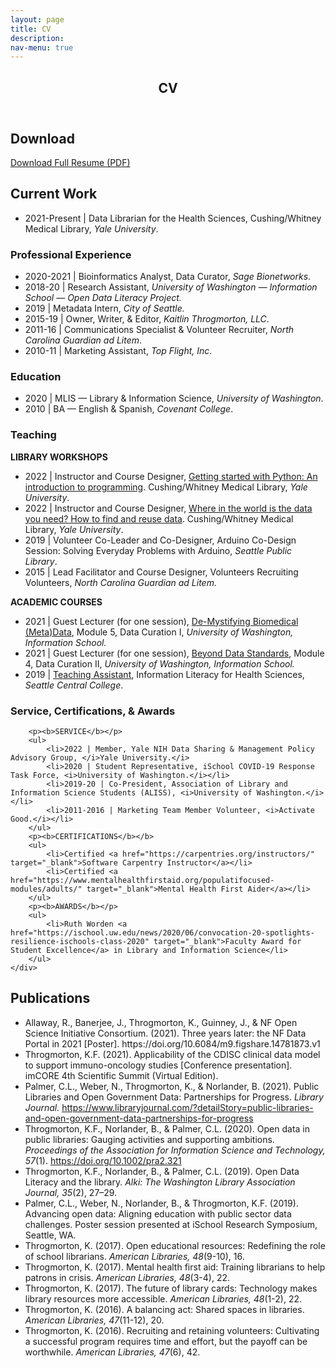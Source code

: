 ```yaml
---
layout: page
title: CV
description: 
nav-menu: true
---
```


<!-- Main -->
<div id="main" class="alt">

<!-- One -->
<section id="one">
	<div class="inner">
		<header class="major">
			<h1>CV</h1>
		</header>	

<!-- ContentOne -->
<h2 id="content">Download</h2>
<p><a href="https://www.kaitlinthrogmorton.com/assets/docs/Resume_KaitlinThrogmorton.pdf" target="_blank" class="button icon fa-download">Download Full Resume (PDF)</a></p>

<h2 id="content">Current Work</h2>
		<ul>
			<li>2021-Present | Data Librarian for the Health Sciences, Cushing/Whitney Medical Library, <i>Yale University</i>.</li>
		</ul>

<div class="row">
	<div class="6u 12u$(small)">
		<h3>Professional Experience</h3>
		<ul>
			<li>2020-2021 | Bioinformatics Analyst, Data Curator, <i>Sage Bionetworks</i>.</li>	
			<li>2018-20 | Research Assistant, <i>University of Washington — Information School — Open Data Literacy Project.</i></li>	
			<li>2019 | Metadata Intern, <i>City of Seattle.</i></li>
			<li>2015-19 | Owner, Writer, & Editor, <i>Kaitlin Throgmorton, LLC</i>.</li>
			<li>2011-16 | Communications Specialist & Volunteer Recruiter, <i>North Carolina Guardian ad Litem</i>.</li>
			<li>2010-11 | Marketing Assistant, <i>Top Flight, Inc</i>.</li>
		</ul>
	</div>
	<div class="6u 12u$(small)">
		<h3>Education</h3>
		<ul>
			<li>2020 | MLIS — Library & Information Science, <i>University of Washington</i>.</li>
    		<li>2010 | BA — English & Spanish, <i>Covenant College</i>.</li>
		</ul>
	</div>
</div>
		
<!-- ContentTwo -->
<div class="row">
	<div class="4u 12u$(medium)">
		<h3>Teaching</h3>
		<p><b>LIBRARY WORKSHOPS</b></p>
		<ul>
			<li>2022 | Instructor and Course Designer, <a href="https://schedule.yale.edu/event/9209600" target="_blank">Getting started with Python: An introduction to programming</a>. Cushing/Whitney Medical Library, <i>Yale University</i>. 
			<li>2022 | Instructor and Course Designer, <a href="https://schedule.yale.edu/event/9346178" target="_blank">Where in the world is the data you need? How to find and reuse data</a>. Cushing/Whitney Medical Library, <i>Yale University</i>.
			<li>2019 | Volunteer Co-Leader and Co-Designer, Arduino Co-Design Session: Solving Everyday Problems with Arduino, <i>Seattle Public Library</i>.</li>
			<li>2015 | Lead Facilitator and Course Designer, Volunteers Recruiting Volunteers, <i>North Carolina Guardian ad Litem.</i></li>
		</ul>
		<p><b>ACADEMIC COURSES</b></p>
		<ul>
			<li>2021 | Guest Lecturer (for one session), <a href="https://github.com/kthrog/LIS-545-guest-lecture" target="_blank">De-Mystifying Biomedical (Meta)Data</a>, Module 5, Data Curation I, <i>University of Washington, Information School.</i></li> 
			<li>2021 | Guest Lecturer (for one session), <a href="https://github.com/kthrog/LIS-546-guest-lecture" target="_blank">Beyond Data Standards</a>, Module 4, Data Curation II, <i>University of Washington, Information School.</i></li> 
			<li>2019 | <a href="https://github.com/kthrog/DFW-TA" target="_blank">Teaching Assistant</a>, Information Literacy for Health Sciences, <i>Seattle Central College</i>.</li>
		</ul>
	</div>
	<div class="4u 12u$(medium)">
		<h3>Service, Certifications, & Awards</h3>

		<p><b>SERVICE</b></p>	
		<ul>
			<li>2022 | Member, Yale NIH Data Sharing & Management Policy Advisory Group, </i>Yale University.</i>
			<li>2020 | Student Representative, iSchool COVID-19 Response Task Force, <i>University of Washington.</i></li>
			<li>2019-20 | Co-President, Association of Library and Information Science Students (ALISS), <i>University of Washington.</i></li>
			<li>2011-2016 | Marketing Team Member Volunteer, <i>Activate Good.</i></li>
		</ul>
		<p><b>CERTIFICATIONS</b></b>	
		<ul>
			<li>Certified <a href="https://carpentries.org/instructors/" target="_blank">Software Carpentry Instructor</a></li>
			<li>Certified <a href="https://www.mentalhealthfirstaid.org/populatifocused-modules/adults/" target="_blank">Mental Health First Aider</a></li>
		</ul>
		<p><b>AWARDS</b></p>	
		<ul>
			<li>Ruth Worden <a href="https://ischool.uw.edu/news/2020/06/convocation-20-spotlights-resilience-ischools-class-2020" target="_blank">Faculty Award for Student Excellence</a> in Library and Information Science</li>
		</ul>
	</div>
</div>


<!-- ContentThree -->
<h2 id="content">Publications</h2>
		<p><ul>
			<li>Allaway, R., Banerjee, J., Throgmorton, K., Guinney, J., & NF Open Science Initiative Consortium. (2021). Three years later: the NF Data Portal in 2021 [Poster]. https://doi.org/10.6084/m9.figshare.14781873.v1</li>
			<li>Throgmorton, K.F. (2021). Applicability of the CDISC clinical data model to support immuno-oncology studies [Conference presentation]. imCORE 4th Scientific Summit (Virtual Edition).</li>
			<li>Palmer, C.L., Weber, N., Throgmorton, K., & Norlander, B. (2021). Public Libraries and Open Government Data: Partnerships for Progress. <i>Library Journal.</i> <a href="https://www.libraryjournal.com/?detailStory=public-libraries-and-open-government-data-partnerships-for-progress">https://www.libraryjournal.com/?detailStory=public-libraries-and-open-government-data-partnerships-for-progress</a></li>
			<li>Throgmorton, K.F., Norlander, B., & Palmer, C.L. (2020). Open data in public libraries: Gauging activities and supporting ambitions. <i>Proceedings of the Association for Information Science and Technology, 57</i>(1). <a href="https://doi.org/10.1002/pra2.321">https://doi.org/10.1002/pra2.321</a></li> 
			<li>Throgmorton, K.F., Norlander, B., & Palmer, C.L. (2019). Open Data Literacy and the library. <i>Alki: The Washington Library Association Journal, 35</i>(2), 27–29.</li>
			<li>Palmer, C.L., Weber, N., Norlander, B., & Throgmorton, K.F. (2019). Advancing open data: Aligning education with public sector data challenges. Poster session presented at iSchool Research Symposium, Seattle, WA.</li>
			<li>Throgmorton, K. (2017). Open educational resources: Redefining the role of school librarians. <i>American Libraries, 48</i>(9-10), 16.</li>
			<li>Throgmorton, K. (2017). Mental health first aid: Training librarians to help patrons in crisis. <i>American Libraries, 48</i>(3-4), 22.</li>
			<li>Throgmorton, K. (2017). The future of library cards: Technology makes library resources more accessible. <i>American Libraries, 48</i>(1-2), 22.</li>
			<li>Throgmorton, K. (2016). A balancing act: Shared spaces in libraries. <i>American Libraries, 47</i>(11-12), 20.</li>
			<li>Throgmorton, K. (2016). Recruiting and retaining volunteers: Cultivating a successful program requires time and effort, but the payoff can be worthwhile. <i>American Libraries, 47</i>(6), 42.</li>
		</ul></p>



</div>
</section>

</div>
